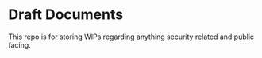 # Draft Documents

This repo is for storing WIPs regarding anything security related and public facing. 